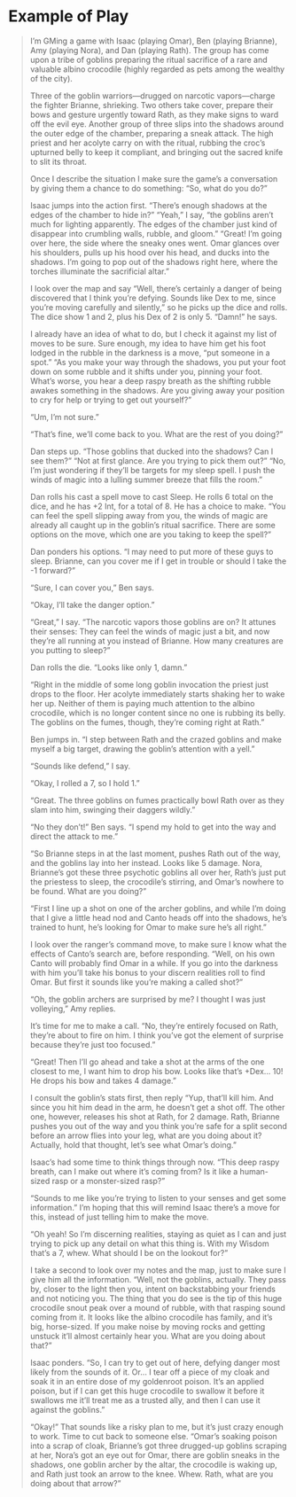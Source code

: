 # Example of Play

> I’m GMing a game with Isaac \(playing Omar\), Ben \(playing Brianne\), Amy \(playing Nora\), and Dan \(playing Rath\). The group has come upon a tribe of goblins preparing the ritual sacrifice of a rare and valuable albino crocodile \(highly regarded as pets among the wealthy of the city\).
>
> Three of the goblin warriors—drugged on narcotic vapors—charge the fighter Brianne, shrieking. Two others take cover, prepare their bows and gesture urgently toward Rath, as they make signs to ward off the evil eye. Another group of three slips into the shadows around the outer edge of the chamber, preparing a sneak attack. The high priest and her acolyte carry on with the ritual, rubbing the croc’s upturned belly to keep it compliant, and bringing out the sacred knife to slit its throat.
>
> Once I describe the situation I make sure the game’s a conversation by giving them a chance to do something: “So, what do you do?”
>
> Isaac jumps into the action first. “There’s enough shadows at the edges of the chamber to hide in?” “Yeah,” I say, “the goblins aren’t much for lighting apparently. The edges of the chamber just kind of disappear into crumbling walls, rubble, and gloom.” “Great\! I’m going over here, the side where the sneaky ones went. Omar glances over his shoulders, pulls up his hood over his head, and ducks into the shadows. I’m going to pop out of the shadows right here, where the torches illuminate the sacrificial altar.”
>
> I look over the map and say “Well, there’s certainly a danger of being discovered that I think you’re defying. Sounds like Dex to me, since you’re moving carefully and silently,” so he picks up the dice and rolls. The dice show 1 and 2, plus his Dex of 2 is only 5. “Damn\!” he says.
>
> I already have an idea of what to do, but I check it against my list of moves to be sure. Sure enough, my idea to have him get his foot lodged in the rubble in the darkness is a move, “put someone in a spot.” “As you make your way through the shadows, you put your foot down on some rubble and it shifts under you, pinning your foot. What’s worse, you hear a deep raspy breath as the shifting rubble awakes something in the shadows. Are you giving away your position to cry for help or trying to get out yourself?”
>
> “Um, I’m not sure.”
>
> “That’s fine, we’ll come back to you. What are the rest of you doing?”
>
> Dan steps up. “Those goblins that ducked into the shadows? Can I see them?” “Not at first glance. Are you trying to pick them out?” “No, I’m just wondering if they’ll be targets for my sleep spell. I push the winds of magic into a lulling summer breeze that fills the room.”
>
> Dan rolls his cast a spell move to cast Sleep. He rolls 6 total on the dice, and he has +2 Int, for a total of 8. He has a choice to make. “You can feel the spell slipping away from you, the winds of magic are already all caught up in the goblin’s ritual sacrifice. There are some options on the move, which one are you taking to keep the spell?”
>
> Dan ponders his options. “I may need to put more of these guys to sleep. Brianne, can you cover me if I get in trouble or should I take the -1 forward?”
>
> “Sure, I can cover you,” Ben says.
>
> “Okay, I’ll take the danger option.”
>
> “Great,” I say. “The narcotic vapors those goblins are on? It attunes their senses: They can feel the winds of magic just a bit, and now they’re all running at you instead of Brianne. How many creatures are you putting to sleep?”
>
> Dan rolls the die. “Looks like only 1, damn.”
>
> “Right in the middle of some long goblin invocation the priest just drops to the floor. Her acolyte immediately starts shaking her to wake her up. Neither of them is paying much attention to the albino crocodile, which is no longer content since no one is rubbing its belly. The goblins on the fumes, though, they’re coming right at Rath.”
>
> Ben jumps in. “I step between Rath and the crazed goblins and make myself a big target, drawing the goblin’s attention with a yell.”
>
> “Sounds like defend,” I say.
>
> “Okay, I rolled a 7, so I hold 1.”
>
> “Great. The three goblins on fumes practically bowl Rath over as they slam into him, swinging their daggers wildly.”
>
> “No they don’t\!” Ben says. “I spend my hold to get into the way and direct the attack to me.”
>
> “So Brianne steps in at the last moment, pushes Rath out of the way, and the goblins lay into her instead. Looks like 5 damage. Nora, Brianne’s got these three psychotic goblins all over her, Rath’s just put the priestess to sleep, the crocodile’s stirring, and Omar’s nowhere to be found. What are you doing?”
>
> “First I line up a shot on one of the archer goblins, and while I’m doing that I give a little head nod and Canto heads off into the shadows, he’s trained to hunt, he’s looking for Omar to make sure he’s all right.”
>
> I look over the ranger’s command move, to make sure I know what the effects of Canto’s search are, before responding. “Well, on his own Canto will probably find Omar in a while. If you go into the darkness with him you’ll take his bonus to your discern realities roll to find Omar. But first it sounds like you’re making a called shot?”
>
> “Oh, the goblin archers are surprised by me? I thought I was just volleying,” Amy replies.
>
> It’s time for me to make a call. “No, they’re entirely focused on Rath, they’re about to fire on him. I think you’ve got the element of surprise because they’re just too focused.”
>
> “Great\! Then I’ll go ahead and take a shot at the arms of the one closest to me, I want him to drop his bow. Looks like that’s +Dex… 10\! He drops his bow and takes 4 damage.”
>
> I consult the goblin’s stats first, then reply “Yup, that’ll kill him. And since you hit him dead in the arm, he doesn’t get a shot off. The other one, however, releases his shot at Rath, for 2 damage. Rath, Brianne pushes you out of the way and you think you’re safe for a split second before an arrow flies into your leg, what are you doing about it? Actually, hold that thought, let’s see what Omar’s doing.”
>
> Isaac’s had some time to think things through now. “This deep raspy breath, can I make out where it’s coming from? Is it like a human-sized rasp or a monster-sized rasp?”
>
> “Sounds to me like you’re trying to listen to your senses and get some information.” I’m hoping that this will remind Isaac there’s a move for this, instead of just telling him to make the move.
>
> “Oh yeah\! So I’m discerning realities, staying as quiet as I can and just trying to pick up any detail on what this thing is. With my Wisdom that’s a 7, whew. What should I be on the lookout for?”
>
> I take a second to look over my notes and the map, just to make sure I give him all the information. “Well, not the goblins, actually. They pass by, closer to the light then you, intent on backstabbing your friends and not noticing you. The thing that you do see is the tip of this huge crocodile snout peak over a mound of rubble, with that rasping sound coming from it. It looks like the albino crocodile has family, and it’s big, horse-sized. If you make noise by moving rocks and getting unstuck it’ll almost certainly hear you. What are you doing about that?”
>
> Isaac ponders. “So, I can try to get out of here, defying danger most likely from the sounds of it. Or… I tear off a piece of my cloak and soak it in an entire dose of my goldenroot poison. It’s an applied poison, but if I can get this huge crocodile to swallow it before it swallows me it’ll treat me as a trusted ally, and then I can use it against the goblins.”
>
> “Okay\!” That sounds like a risky plan to me, but it’s just crazy enough to work. Time to cut back to someone else. “Omar’s soaking poison into a scrap of cloak, Brianne’s got three drugged-up goblins scraping at her, Nora’s got an eye out for Omar, there are goblin sneaks in the shadows, one goblin archer by the altar, the crocodile is waking up, and Rath just took an arrow to the knee. Whew. Rath, what are you doing about that arrow?”
